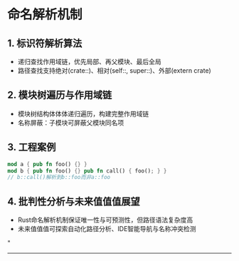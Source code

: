 ﻿# 命名解析机制

## 1. 标识符解析算法

- 递归查找作用域链，优先局部、再父模块、最后全局
- 路径查找支持绝对(crate::)、相对(self::, super::)、外部(extern crate)

## 2. 模块树遍历与作用域链

- 模块树结构体体体递归遍历，构建完整作用域链
- 名称屏蔽：子模块可屏蔽父模块同名项

## 3. 工程案例

```rust
mod a { pub fn foo() {} }
mod b { pub fn foo() {} pub fn call() { foo(); } }
// b::call()解析到b::foo而非a::foo
```

## 4. 批判性分析与未来值值值展望

- Rust命名解析机制保证唯一性与可预测性，但路径语法复杂度高
- 未来值值值可探索自动化路径分析、IDE智能导航与名称冲突检测

"

---
